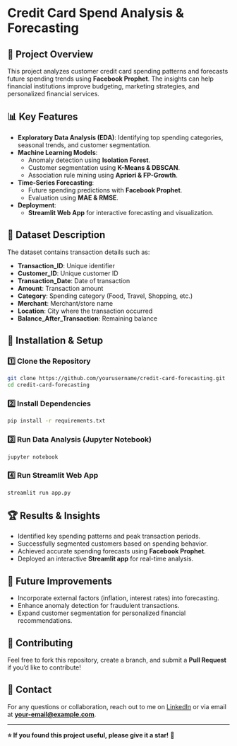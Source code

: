 # Credit Card Spend Analysis & Forecasting

## 📌 Project Overview
This project analyzes customer credit card spending patterns and forecasts future spending trends using **Facebook Prophet**. The insights can help financial institutions improve budgeting, marketing strategies, and personalized financial services.

## 📊 Key Features
- **Exploratory Data Analysis (EDA)**: Identifying top spending categories, seasonal trends, and customer segmentation.
- **Machine Learning Models**:
  - Anomaly detection using **Isolation Forest**.
  - Customer segmentation using **K-Means & DBSCAN**.
  - Association rule mining using **Apriori & FP-Growth**.
- **Time-Series Forecasting**:
  - Future spending predictions with **Facebook Prophet**.
  - Evaluation using **MAE & RMSE**.
- **Deployment**:
  - **Streamlit Web App** for interactive forecasting and visualization.

## 📂 Dataset Description
The dataset contains transaction details such as:
- **Transaction_ID**: Unique identifier
- **Customer_ID**: Unique customer ID
- **Transaction_Date**: Date of transaction
- **Amount**: Transaction amount
- **Category**: Spending category (Food, Travel, Shopping, etc.)
- **Merchant**: Merchant/store name
- **Location**: City where the transaction occurred
- **Balance_After_Transaction**: Remaining balance

## 🚀 Installation & Setup
### 1️⃣ Clone the Repository
```bash
git clone https://github.com/yourusername/credit-card-forecasting.git
cd credit-card-forecasting
```
### 2️⃣ Install Dependencies
```bash
pip install -r requirements.txt
```
### 3️⃣ Run Data Analysis (Jupyter Notebook)
```bash
jupyter notebook
```
### 4️⃣ Run Streamlit Web App
```bash
streamlit run app.py
```

## 🏆 Results & Insights
- Identified key spending patterns and peak transaction periods.
- Successfully segmented customers based on spending behavior.
- Achieved accurate spending forecasts using **Facebook Prophet**.
- Deployed an interactive **Streamlit app** for real-time analysis.

## 📜 Future Improvements
- Incorporate external factors (inflation, interest rates) into forecasting.
- Enhance anomaly detection for fraudulent transactions.
- Expand customer segmentation for personalized financial recommendations.

## 🤝 Contributing
Feel free to fork this repository, create a branch, and submit a **Pull Request** if you’d like to contribute!

## 📩 Contact
For any questions or collaboration, reach out to me on [LinkedIn](https://www.linkedin.com/) or via email at **your-email@example.com**.

---
**⭐ If you found this project useful, please give it a star!** 🌟
